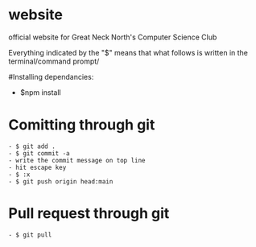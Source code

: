 # website
official website for Great Neck North's Computer Science Club

Everything indicated by the "$" means that what follows is written in the terminal/command prompt/

#Installing dependancies:

  - $npm install 
  
 # Comitting through git 
    - $ git add .
    - $ git commit -a
    - write the commit message on top line 
    - hit escape key 
    - $ :x
    - $ git push origin head:main
  
  # Pull request through git 
  
    - $ git pull
  
  
